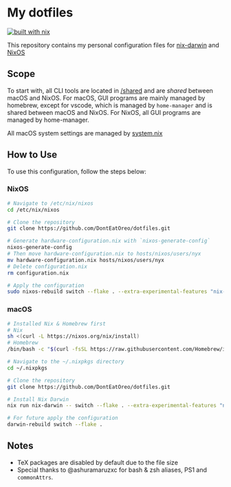 # My dotfiles

[![built with nix](https://img.shields.io/static/v1?logo=nixos&logoColor=white&label=&message=Built%20with%20Nix&color=41439a)](https://builtwithnix.org)

This repository contains my personal configuration files for [nix-darwin](https://github.com/LnL7/nix-darwin) and [NixOS](https://nixos.org)

## Scope

To start with, all CLI tools are located in [/shared](/shared/) and are *shared* between macOS and NixOS. For macOS, GUI programs are mainly managed by homebrew, except for vscode, which is managed by `home-manager` and is shared between macOS and NixOS. For NixOS, all GUI programs are managed by home-manager.

All macOS system settings are managed by [system.nix](/hosts/darwin/users/anon/system.nix)

## How to Use

To use this configuration, follow the steps below:

### NixOS

```bash
# Navigate to /etc/nix/nixos
cd /etc/nix/nixos

# Clone the repository
git clone https://github.com/DontEatOreo/dotfiles.git

# Generate hardware-configuration.nix with `nixos-generate-config`
nixos-generate-config
# Then move hardware-configuration.nix to hosts/nixos/users/nyx
mv hardware-configuration.nix hosts/nixos/users/nyx
# Delete configuration.nix
rm configuration.nix

# Apply the configuration
sudo nixos-rebuild switch --flake . --extra-experimental-features "nix-command flakes" # As `nix3` commands are enabled in the new derivation this only one time off including the --extra flag
```

### macOS

```bash
# Installed Nix & Homebrew first
# Nix
sh <(curl -L https://nixos.org/nix/install)
# Homebrew
/bin/bash -c "$(curl -fsSL https://raw.githubusercontent.com/Homebrew/install/HEAD/install.sh)"

# Navigate to the ~/.nixpkgs directory
cd ~/.nixpkgs

# Clone the repository
git clone https://github.com/DontEatOreo/dotfiles.git

# Install Nix Darwin
nix run nix-darwin -- switch --flake . --extra-experimental-features "nix-command flakes" # As `nix3` commands are enabled in the new derivation this only one time off including the --extra flag

# For future apply the configuration
darwin-rebuild switch --flake .
```

## Notes

- TeX packages are disabled by default due to the file size
- Special thanks to @ashuramaruzxc for bash & zsh aliases, PS1 and `commonAttrs`.
